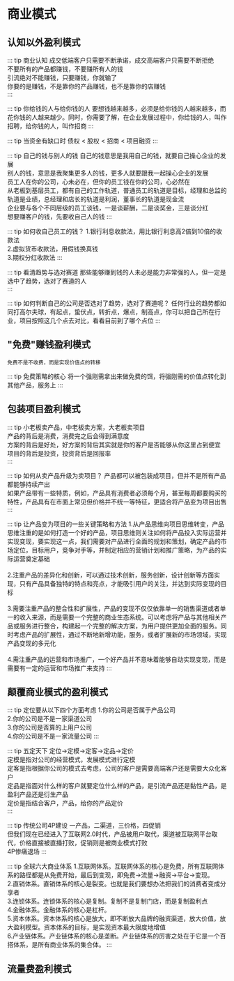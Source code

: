 # 商业模式

## 认知以外盈利模式

::: tip 商业认知
成交低端客户只需要不断承诺，成交高端客户只需要不断拒绝<br/>
不要所有的产品都赚钱，不要赚所有人的钱<br/>
引流绝对不能赚钱，只要赚钱，你就输了<br/>
你要的是赚钱，不是靠你的产品赚钱，也不是靠你的店赚钱<br/>
:::

::: tip 你给钱的人与给你钱的人
要想钱越来越多，必须是给你钱的人越来越多，而花你钱的人越来越少。同时，你需要了解，在企业发展过程中，你给钱的人，叫作招聘，给你钱的人，叫作招商
:::

::: tip 当资金有缺口时 
债权 < 股权 < 招商 < 项目融资
:::

::: tip 自己的钱与别人的钱
自己的钱意思是我用自己的钱，就要自己操心企业的发展<br/>
别人的钱，意思是我聚集更多人的钱，更多人就要跟我一起操心企业的发展<br/>
员工人在你的公司，心未必在，但你的员工钱在你的公司，心必然在<br/>
从老板到基层员工，都有自己的工作轨道，普通员工的轨道是目标，经理和总监的轨道是业绩，总经理和店长的轨道是利润，董事长的轨道是现金流<br/>
企业要与各个不同层级的员工谈钱，一是谈薪酬，二是谈奖金，三是谈分红<br/>
想要赚客户的钱，先要收自己人的钱
:::

::: tip 如何收自己员工的钱？
1.银行利息收款法，用比银行利息高2倍到10倍的收款法<br/>
2.虚拟货币收款法，用假钱换真钱<br/>
3.期权分红收款法
:::


::: tip 看清趋势与选对赛道
那些能够赚到钱的人未必是能力非常强的人，但一定是选中了趋势，选对了赛道的人<br/>
:::

::: tip 如何判断自己的公司是否选对了趋势，选对了赛道呢？ 
任何行业的趋势都如同打高尔夫球，有起点，蛰伏点，转折点，爆点，制高点，你可以把自己所在行业，项目按照这几个点去对比，看看目前到了哪个点位
:::

## "免费"赚钱盈利模式

`免费不是不收费，而是实现价值点的转移`

::: tip 免费策略的核心
将一个强刚需拿出来做免费的饵，将强刚需的价值点转化到其他产品，服务上
:::


## 包装项目盈利模式

::: tip
小老板卖产品，中老板卖方案，大老板卖项目<br/>
产品的背后是消费，消费完之后会得到满意度<br/>
方案的背后是好处，好方案的背后其实就是你的客户是否能够从你这里占到便宜<br/>
项目的背后是投资，投资背后是回报率<br/>
:::

::: tip 如何从卖产品升级为卖项目？
产品都可以被包装成项目，但并不是所有产品都能够持续产出<br/>
如果产品带有一些特质，例如，产品具有消费者必须每个月，甚至每周都要购买的特性，产品具有在市面上常见但价格并不统一等特征，更适合将产品变为项目出售
:::

::: tip 让产品变为项目的一些关键策略和方法
1.从产品思维向项目思维转变，产品思维注重的是如何打造一个好的产品，项目思维则关注如何将产品投入实际运营并实现变现，要实现这一点，我们需要对产品进行全面的规划和策划，确定产品的市场定位，目标用户，竞争对手等，并制定相应的营销计划和推广策略，为产品的实际运营奠定基础<br/>
<br/>
2.注重产品的差异化和创新，可以通过技术创新，服务创新，设计创新等方面实现，只有产品具备独特的特点和亮点，才能吸引用户的关注，并达到实际变现的目标<br/>
<br/>
3.需要注重产品的整合性和扩展性，产品的变现不仅仅依靠单一的销售渠道或者单一的收入来源，而是需要一个完整的商业生态系统。可以考虑将产品与其他相关产品或服务进行整合，构建起一个完整的解决方案，为用户提供更加全面的服务。同时考虑产品的扩展性，通过不断地新增功能，服务，或者扩展新的市场领域，实现产品变现的多元化<br/>
<br/>
4.需注重产品的运营和市场推广，一个好产品并不意味着能够自动实现变现，而是需要有一定的运营和市场推广来支持
:::


## 颠覆商业模式的盈利模式

::: tip 定位要从以下四个方面考虑
1.你的公司是否属于产品公司<br/>
2.你的公司是不是一家渠道公司<br/>
3.你的公司是否算的上用户公司<br/>
4.你的公司是不是一家流量公司
:::

::: tip 五定天下
定位->定模->定客->定品->定价<br/>
定模是指对公司的经营模式，发展模式进行定模<br/>
定客是指根据你公司的模式去考虑，公司的客户是需要高端客户还是需要大众化客户<br/>
定品是指面对什么样的客户就要定位什么样的产品，是引流产品还是黏性产品，是盈利产品还是衍生产品<br/>
定价是指结合客户，产品，给你的产品定价<br/>
:::

::: tip 传统公司4P建设
一产品，二渠道，三价格，四促销<br/>
但我们现在已经进入了互联网2.0时代，产品被用户取代，渠道被互联网平台取代，价格直接被直播打败，促销则是被商业模式打败<br/>
4P惨痛退场
:::

::: tip 全球六大商业体系
1.互联网体系。互联网体系的核心是免费，所有互联网体系的路径都是从免费开始，最后到变现，即免费->流量->融资->平台->变现。<br/>
2.直销体系。直销体系的核心是裂变。也就是我们要想办法把我们的消费者变成分享者<br/>
3.连锁体系。连锁体系的核心是复制。复制不是复制门店，而是复制盈利点<br/>
4.金融体系。金融体系的核心是杠杆。<br/>
5.资本体系。资本体系的核心是放大，即不断放大品牌的融资渠道，放大价值，放大盈利模型。资本体系的目标，是实现资本最大限度地增值<br/>
6.产业链体系。产业链体系的核心是垄断。产业链体系的厉害之处在于它是一个百搭体系，是所有商业体系的集合体。
:::


## 流量费盈利模式
